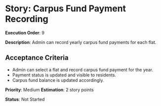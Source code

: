 # Story: Carpus Fund Payment Recording

**Execution Order**: 9

**Description**: Admin can record yearly carpus fund payments for each flat.

## Acceptance Criteria
- Admin can select a flat and record carpus fund payment for the year.
- Payment status is updated and visible to residents.
- Carpus fund balance is updated accordingly.

**Priority**: Medium
**Estimation**: 2 story points

**Status**: Not Started
